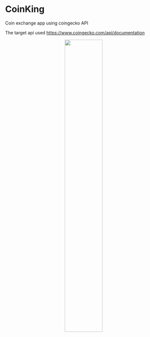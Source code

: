 # CoinKing
 Coin exchange app using coingecko API

The target api used https://www.coingecko.com/api/documentation


<p align="center">
 <img src="https://github.com/traeumen927/InManyWays-RestAPI/assets/18188727/adf11328-2c66-4f3c-88b0-b78fa8408002" width="49%">
</p>
